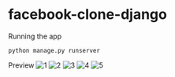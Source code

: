# facebook-clone-django

Running the app
```
python manage.py runserver
```

Preview
![1](https://user-images.githubusercontent.com/52383535/165146180-aa671b17-fc3c-4373-a673-3b56d336d3fe.png)
![2](https://user-images.githubusercontent.com/52383535/165146189-b29358e0-eec7-492e-917c-7c1147f6e24b.png)
![3](https://user-images.githubusercontent.com/52383535/165146193-b85cd837-fe46-4b5c-85f8-f0c6597e4304.png)
![4](https://user-images.githubusercontent.com/52383535/165146194-eb028178-6fff-42da-915e-410ee0c5d717.png)
![5](https://user-images.githubusercontent.com/52383535/165146197-4ee7e6ac-2dc9-4ae1-9771-a565e8be6bb2.png)
